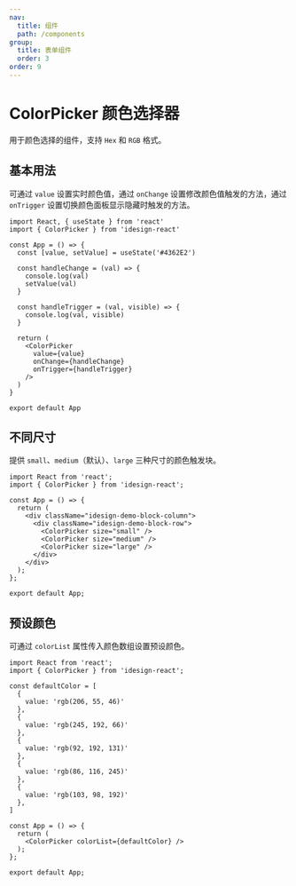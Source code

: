 ```yaml
---
nav:
  title: 组件
  path: /components
group:
  title: 表单组件
  order: 3
order: 9
---
```


# ColorPicker 颜色选择器

用于颜色选择的组件，支持 `Hex` 和 `RGB` 格式。

## 基本用法

可通过 `value` 设置实时颜色值，通过 `onChange` 设置修改颜色值触发的方法，通过 `onTrigger` 设置切换颜色面板显示隐藏时触发的方法。

```tsx
import React, { useState } from 'react'
import { ColorPicker } from 'idesign-react'

const App = () => {
  const [value, setValue] = useState('#4362E2')

  const handleChange = (val) => {
    console.log(val)
    setValue(val)
  }

  const handleTrigger = (val, visible) => {
    console.log(val, visible)
  }

  return (
    <ColorPicker
      value={value}
      onChange={handleChange}
      onTrigger={handleTrigger}
    />
  )
}

export default App
```

## 不同尺寸

提供 `small`、`medium`（默认）、`large` 三种尺寸的颜色触发块。

```tsx
import React from 'react';
import { ColorPicker } from 'idesign-react';

const App = () => {
  return (
    <div className="idesign-demo-block-column">
      <div className="idesign-demo-block-row">
        <ColorPicker size="small" />
        <ColorPicker size="medium" />
        <ColorPicker size="large" />
      </div>
    </div>
  );
};

export default App;
```

## 预设颜色

可通过 `colorList` 属性传入颜色数组设置预设颜色。

```tsx
import React from 'react';
import { ColorPicker } from 'idesign-react';

const defaultColor = [
  {
    value: 'rgb(206, 55, 46)'
  },
  {
    value: 'rgb(245, 192, 66)'
  },
  {
    value: 'rgb(92, 192, 131)'
  },
  {
    value: 'rgb(86, 116, 245)'
  },
  {
    value: 'rgb(103, 98, 192)'
  },
]

const App = () => {
  return (
    <ColorPicker colorList={defaultColor} />
  );
};

export default App;
```

<API />
